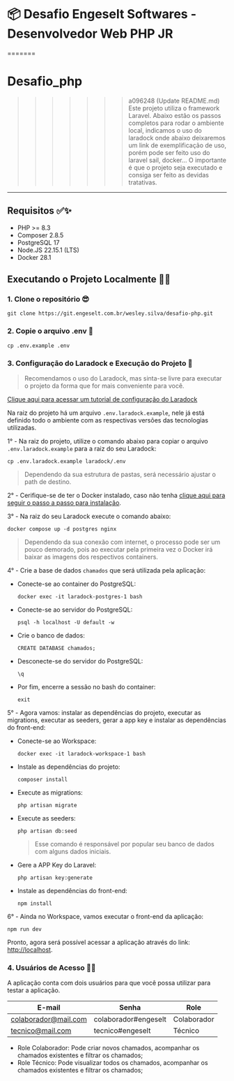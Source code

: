 
# 📦 Desafio Engeselt Softwares - Desenvolvedor Web PHP JR

=======
# Desafio_php
>>>>>>> a096248 (Update README.md)
Este projeto utiliza o framework Laravel. Abaixo estão os passos completos para rodar o ambiente local, indicamos o uso do laradock onde abaixo deixaremos um link de exemplificação de uso, porém pode ser feito uso do laravel sail, docker... O importante é que o projeto seja executado e consiga ser feito as devidas tratativas.

---
## Requisitos ✅✨

- PHP >= 8.3
- Composer 2.8.5
- PostgreSQL 17
- Node.JS 22.15.1 (LTS)
- Docker 28.1

## Executando o Projeto Localmente 🚀✨

### 1. Clone o repositório 😎

```
git clone https://git.engeselt.com.br/wesley.silva/desafio-php.git
```

### 2. Copie o arquivo .env 📂

```
cp .env.example .env
```

### 3. Configuração do Laradock e Execução do Projeto 🚀

> Recomendamos o uso do Laradock, mas sinta-se livre para executar o projeto da forma que for mais conveniente para você.

[Clique aqui para acessar um tutorial de configuração do Laradock](https://youtu.be/4oO_ZGX3Rbs?si=dFLaG_HvlAOU5uiv) 

Na raiz do projeto há um arquivo `.env.laradock.example`, nele já está definido todo o ambiente com as respectivas versões das tecnologias utilizadas.

1° - Na raiz do projeto, utilize o comando abaixo para copiar o arquivo `.env.laradock.example` para a raiz do seu Laradock:
```
cp .env.laradock.example laradock/.env
```
> Dependendo da sua estrutura de pastas, será necessário ajustar o path de destino.

2° - Cerifique-se de ter o Docker instalado, caso não tenha [clique aqui para seguir o passo a passo para instalação](https://docs.docker.com/get-started/get-docker/).

3° - Na raiz do seu Laradock execute o comando abaixo:
```
docker compose up -d postgres nginx
```
> Dependendo da sua conexão com internet, o processo pode ser um pouco demorado, pois ao executar pela primeira vez o Docker irá baixar as imagens dos respectivos containers.

4° - Crie a base de dados `chamados` que será utilizada pela aplicação:
* Conecte-se ao container do PostgreSQL:
    ```
    docker exec -it laradock-postgres-1 bash
    ```
* Conecte-se ao servidor do PostgreSQL:
    ```
    psql -h localhost -U default -w
    ```
* Crie o banco de dados:
    ```
    CREATE DATABASE chamados;
    ```
* Desconecte-se do servidor do PostgreSQL:
    ```
    \q
    ```
* Por fim, encerre a sessão no bash do container:
    ```
    exit
    ```

5° - Agora vamos: instalar as dependências do projeto, executar as migrations, executar as seeders, gerar a app key e instalar as dependências do front-end:
* Conecte-se ao Workspace:
    ```
    docker exec -it laradock-workspace-1 bash
    ```
* Instale as dependências do projeto:
    ```
    composer install
    ```
* Execute as migrations:
    ```
    php artisan migrate
    ```
* Execute as seeders:
    ```
    php artisan db:seed
    ```
    > Esse comando é responsável por popular seu banco de dados com alguns dados iniciais.
* Gere a APP Key do Laravel:
    ```
    php artisan key:generate
    ```
* Instale as dependências do front-end:
    ```
    npm install
    ```

6° - Ainda no Workspace, vamos executar o front-end da aplicação:
```
npm run dev
```

Pronto, agora será possível acessar a aplicação através do link: [http://localhost](http://localhost).

### 4. Usuários de Acesso 🧑‍💻

A aplicação conta com dois usuários para que você possa utilizar para testar a aplicação.

E-mail | Senha | Role
------ | ----- | ------
colaborador@mail.com | colaborador#engeselt | Colaborador
tecnico@mail.com | tecnico#engeselt | Técnico

* Role Colaborador: Pode criar novos chamados, acompanhar os chamados existentes e filtrar os chamados;
* Role Técnico: Pode visualizar todos os chamados, acompanhar os chamados existentes e filtrar os chamados;


